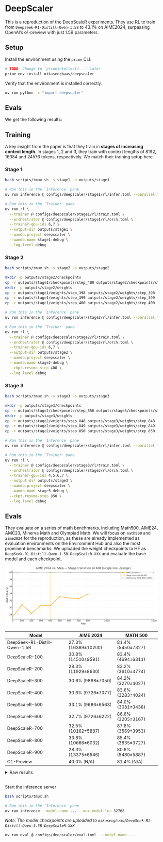 # DeepScaler

This is a reproduction of the [DeepScaleR](https://pretty-radio-b75.notion.site/DeepScaleR-Surpassing-O1-Preview-with-a-1-5B-Model-by-Scaling-RL-19681902c1468005bed8ca303013a4e2) experiments. They use RL to train from `Deepseek-R1-Distill-Qwen-1.5B` to 43.1% on AIME2024, surpassing OpenAI’s o1-preview with just 1.5B parameters.

## Setup

Install the environment using the `prime` CLI.

```bash
# TODO: Change to `primeintellect/...` later
prime env install mikasenghaas/deepscaler
```

Verify that the environment is installed correctly.

```bash
uv run python -c "import deepscaler"
```

## Evals


We get the following results:

## Training

A key insight from the paper is that they train in **stages of increasing context length**. In stages 1, 2 and 3, they train with context lengths of 8192, 16384 and 24576 tokens, respectively. We match their training setup here.

### Stage 1

```bash
bash scripts/tmux.sh -s stage1 -o outputs/stage1
```

```bash
# Run this in the `Inference` pane
uv run inference @ configs/deepscaler/stage1/rl/infer.toml --parallel.tp 2 --parallel.dp 3 --max-model-len 16384
```

```bash
# Run this in the `Trainer` pane
uv run rl \
  --trainer @ configs/deepscaler/stage1/rl/train.toml \
  --orchestrator @ configs/deepscaler/stage1/rl/orch.toml \
  --trainer-gpu-ids 6,7 \
  --output-dir outputs/stage1 \
  --wandb.project deepscaler \
  --wandb.name stage1-debug \
  --log.level debug
```

### Stage 2

```bash
bash scripts/tmux.sh -s stage2 -o outputs/stage2
```

```bash
mkdir -p outputs/stage2/checkpoints
cp -r outputs/stage1/checkpoints/step_400 outputs/stage2/checkpoints/step_400
mkdir -p outputs/stage2/weights
cp -r outputs/stage1/weights/step_398 outputs/stage2/weights/step_398
cp -r outputs/stage1/weights/step_399 outputs/stage2/weights/step_399
cp -r outputs/stage1/weights/step_400 outputs/stage2/weights/step_400
```

```bash
# Run this in the `Inference` pane
uv run inference @ configs/deepscaler/stage2/rl/infer.toml --parallel.tp 2 --parallel.dp 3 --max-model-len 32768
```

```bash
# Run this in the `Trainer` pane
uv run rl \
  --trainer @ configs/deepscaler/stage2/rl/train.toml \
  --orchestrator @ configs/deepscaler/stage2/rl/orch.toml \
  --trainer-gpu-ids 6,7 \
  --output-dir outputs/stage2 \
  --wandb.project deepscaler \
  --wandb.name stage2-debug \
  --ckpt.resume-step 400 \
  --log.level debug
```

### Stage 3

```bash
bash scripts/tmux.sh -s stage3 -o outputs/stage3
```

```bash
mkdir -p outputs/stage3/checkpoints
cp -r outputs/stage2/checkpoints/step_850 outputs/stage3/checkpoints/step_850
mkdir -p outputs/stage3/weights
cp -r outputs/stage2/weights/step_848 outputs/stage3/weights/step_848
cp -r outputs/stage2/weights/step_849 outputs/stage3/weights/step_849
cp -r outputs/stage2/weights/step_850 outputs/stage3/weights/step_850
```

```bash
# Run this in the `Inference` pane
uv run inference @ configs/deepscaler/stage3/rl/infer.toml --parallel.tp 2 --parallel.dp 2 --max-model-len 32768
```

```bash
# Run this in the `Trainer` pane
uv run rl \
  --trainer @ configs/deepscaler/stage3/rl/train.toml \
  --orchestrator @ configs/deepscaler/stage3/rl/orch.toml \
  --trainer-gpu-ids 4,5,6,7 \
  --output-dir outputs/stage3 \
  --wandb.project deepscaler \
  --wandb.name stage3-debug \
  --ckpt.resume-step 850 \
  --log.level debug
```

## Evals

They evaluate on a series of math benchmarks, including Math500, AIME24, AMC23, Minerva Math and Olympiad Math. We will focus on `math500` and `aime2024` for the reproduction, as these are already implemented as evaluation environments on the Environment Hub and also the most prominent benchmarks. We uploaded the weight checkpoints to HF as `DeepSeek-R1-Distill-Qwen-1.5B-DeepScaleR-XXX` and evaluate the base model and each checkpoint.

![Evals](eval.png)

| Model | AIME 2024 | MATH 500 | 
|-------|-----------|----------|
| DeepSeek-R1-Distill-Qwen-1.5B | 27.3% (16389±10200) | 81.4% (5450±7327) |
| DeepScaleR-100 | 30.8% (14510±9591) | 83.4% (4694±6311) |
| DeepScaleR-200 | 28.3% (11929±8630) | 83.2% (3610±4774) |
| DeepScaleR-300 | 30.6% (9898±7050) | 84.2% (3270±4027) |
| DeepScaleR-400 | 30.6% (9726±7077) | 83.6% (3283±4024) |
| DeepScaleR-500 | 33.1% (9686±6563) | 84.0% (3081±3438) |
| DeepScaleR-600 | 32.7% (9726±6222) | 86.6% (3205±3167) |
| DeepScaleR-700 | 32.5% (10162±5887) | 87.8% (3569±3953) |
| DeepScaleR-800 | 33.8% (10666±6032) | 85.4% (3835±3727) |
| DeepScaleR-900 | 28.3% (13375±6546) | 80.8% (5480±5887) |
| O1-Preview | 40.0% (N/A) | 81.4% (N/A) |

<details>
<summary>Raw results</summary>
<pre><code>
Base Model
Evaluated math500 in 1547.25s (Avg@1=0.8140, Pass@1: 0.8140, Completion Length: 5450.29 (±7327.93, ∈[266.00, 32734.00]), Truncated: 3.8%)
Evaluated aime2024 in 1546.06s (Avg@16=0.2729, Pass@8: 0.6130, Completion Length: 16389.57 (±10200.73, ∈[1643.00, 32699.00]), Truncated: 15.2%)

Step 100 (Stage 1)
Evaluated math500 in 1280.38s (Avg@1=0.8340, Pass@1: 0.8340, Completion Length: 4694.13 (±6311.37, ∈[225.00, 32729.00]), Truncated: 2.2%)
Evaluated aime2024 in 1279.09s (Avg@16=0.3083, Pass@8: 0.6363, Completion Length: 14510.24 (±9591.44, ∈[1606.00, 32696.00]), Truncated: 10.4%)

Step 200 (Stage 1)
Evaluated math500 in 942.63s (Avg@1=0.8320, Pass@1: 0.8320, Completion Length: 3610.20 (±4774.83, ∈[404.00, 32649.00]), Truncated: 0.8%)
Evaluated aime2024 in 942.34s (Avg@16=0.2833, Pass@8: 0.6043, Completion Length: 11929.71 (±8630.59, ∈[1770.00, 32701.00]), Truncated: 6.7%)

Step 300 (Stage 1)
Evaluated math500 in 737.77s (Avg@1=0.8420, Pass@1: 0.8420, Completion Length: 3270.25 (±4027.97, ∈[415.00, 32732.00]), Truncated: 0.4%)
Evaluated aime2024 in 736.54s (Avg@16=0.3063, Pass@8: 0.6350, Completion Length: 9898.05 (±7050.03, ∈[1606.00, 32696.00]), Truncated: 3.5%)

Step 400 (Stage 1)
Evaluated math500 in 727.78s (Avg@1=0.8360, Pass@1: 0.8360, Completion Length: 3283.45 (±4024.46, ∈[282.00, 32721.00]), Truncated: 0.4%)
Evaluated aime2024 in 726.83s (Avg@16=0.3063, Pass@8: 0.6567, Completion Length: 9726.12 (±7077.99, ∈[1266.00, 32686.00]), Truncated: 3.3%)

Step 500 (Stage 1)
Evaluated math500 in 660.66s (Avg@1=0.8540, Pass@1: 0.8540, Completion Length: 2961.01 (±3426.75, ∈[543.00, 32695.00]), Truncated: 0.6%)
Evaluated aime2024 in 658.95s (Avg@16=0.3000, Pass@8: 0.6460, Completion Length: 9121.69 (±6423.23, ∈[1323.00, 32687.00]), Truncated: 3.1%)

Step 500 (Stage 2)
Evaluated math500 in 370.32s (Avg@1=0.8400, Pass@1: 0.8400, Completion Length: 3081.88 (±3438.49, ∈[614.00, 32709.00]), Truncated: 0.4%)
Evaluated aime2024 in 368.68s (Avg@16=0.3312, Pass@8: 0.6287, Completion Length: 9686.62 (±6563.93, ∈[1140.00, 32686.00]), Truncated: 2.5%)

Step 600 (Stage 2)
Evaluated math500 in 334.98s (Avg@1=0.8660, Pass@1: 0.8660, Completion Length: 3205.39 (±3167.25, ∈[554.00, 22164.00]), Truncated: 0.0%)
Evaluated aime2024 in 354.83s (Avg@16=0.3271, Pass@8: 0.6353, Completion Length: 9726.84 (±6222.77, ∈[1162.00, 32683.00]), Truncated: 1.9%)

Step 700 (Stage 2)
Evaluated math500 in 377.43s (Avg@1=0.8780, Pass@1: 0.8780, Completion Length: 3569.39 (±3953.57, ∈[618.00, 32611.00]), Truncated: 0.4%)
Evaluated aime2024 in 375.57s (Avg@16=0.3250, Pass@8: 0.6550, Completion Length: 10162.39 (±5887.47, ∈[1428.00, 32672.00]), Truncated: 1.5%)

Step 800 (Stage 2)
Evaluated math500 in 400.01s (Avg@1=0.8540, Pass@1: 0.8540, Completion Length: 3835.00 (±3727.86, ∈[563.00, 23701.00]), Truncated: 0.0%)
Evaluated aime2024 in 398.19s (Avg@16=0.3375, Pass@8: 0.6860, Completion Length: 10666.42 (±6032.30, ∈[1898.00, 32686.00]), Truncated: 1.0%)

Step 850 (Stage 2)
Evaluated math500 in 445.40s (Avg@1=0.8640, Pass@1: 0.8640, Completion Length: 4216.45 (±4022.84, ∈[611.00, 23277.00]), Truncated: 0.0%)
Evaluated aime2024 in 446.29s (Avg@16=0.3250, Pass@8: 0.6350, Completion Length: 11313.77 (±5997.51, ∈[1695.00, 32686.00]), Truncated: 1.9%)

Step 900 (Stage 2)
Evaluated math500 in 564.56s (Avg@1=0.8080, Pass@1: 0.8080, Completion Length: 5480.47 (±5887.06, ∈[662.00, 32729.00]), Truncated: 1.8%)
SUCCESS Evaluated aime2024 in 562.67s (Avg@16=0.2833, Pass@8: 0.6003, Completion Length: 13375.38 (±6546.80, ∈[1706.00, 32687.00]), Truncated: 4.0%)

Step 950 (Stage 3)
Evaluated math500 in 755.59s (Avg@1=0.7200, Pass@1: 0.7200, Completion Length: 8146.41 (±7986.20, ∈[748.00, 32736.00]), Truncated: 4.6%)
Evaluated aime2024 in 751.49s (Avg@16=0.1833, Pass@8: 0.4207, Completion Length: 16031.10 (±6904.70, ∈[2366.00, 32699.00]), Truncated: 4.8%)
</code>
</pre>
</details>
<br/>

Start the inference server

```bash
bash scripts/tmux.sh
```

```bash
# Run this in the `Inference` pane
uv run inference --model.name ... --max-model-len 32768
```

*Note: The model checkpoints are uploaded to `mikasenghaas/DeepSeek-R1-Distill-Qwen-1.5B-DeepScaleR-XXX`.*

```bash
uv run eval @ configs/deepscaler/eval.toml  --model.name ...
```